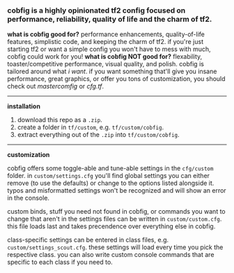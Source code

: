 ### cobfig is a **highly opinionated** tf2 config focused on **performance**, **reliability**, **quality of life** and the **charm of tf2**.

**what is cobfig good for?** performance enhancements, quality-of-life features, simplistic code, and keeping the charm of tf2. if you're just starting tf2 or want a simple config you won't have to mess with much, cobfig could work for you!
**what is cobfig NOT good for?** flexability, toaster/competitive performance, visual quality, and polish. cobfig is tailored around what *i want*. if you want something that'll give you insane performance, great graphics, or offer you tons of customization, you should check out *mastercomfig* or *cfg.tf*.

---

**installation**

1. download this repo as a `.zip`.
2. create a folder in `tf/custom`, e.g. `tf/custom/cobfig`.
3. extract everything out of the `.zip` into `tf/custom/cobfig`.

---

**customization**

cobfig offers some toggle-able and tune-able settings in the `cfg/custom` folder. in `custom/settings.cfg` you'll find global settings you can either remove (to use the defaults) or change to the options listed alongside it. typos and misformatted settings won't be recognized and will show an error in the console.

custom binds, stuff you need not found in cobfig, or commands you want to change that aren't in the settings files can be written in `custom/custom.cfg`. this file loads last and takes precendence over everything else in cobfig.

class-specific settings can be entered in class files, e.g. `custom/settings_scout.cfg`. these settings will load every time you pick the respective class. you can also write custom console commands that are specific to each class if you need to.
